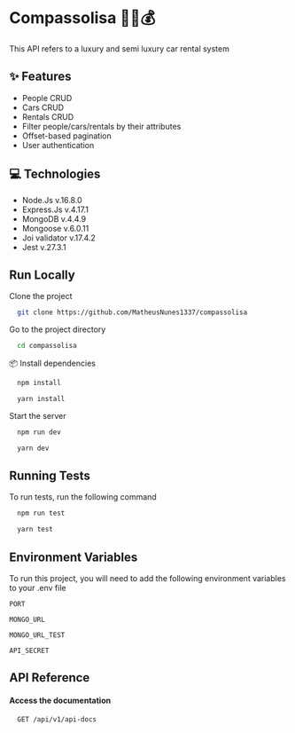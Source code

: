 
# Compassolisa 🚗🔑💰

This API refers to a luxury and semi luxury car rental system


## ✨ Features

- People CRUD
- Cars CRUD
- Rentals CRUD
- Filter people/cars/rentals by their attributes
- Offset-based pagination
- User authentication


## 💻 Technologies

- Node.Js v.16.8.0
- Express.Js v.4.17.1
- MongoDB v.4.4.9
- Mongoose v.6.0.11
- Joi validator v.17.4.2
- Jest v.27.3.1


## Run Locally

Clone the project

```bash
  git clone https://github.com/MatheusNunes1337/compassolisa
```

Go to the project directory

```bash
  cd compassolisa
```

 📦 Install dependencies

```bash
  npm install
```
```bash
  yarn install
```

Start the server

```bash
  npm run dev
```
```bash
  yarn dev
```

## Running Tests

To run tests, run the following command

```bash
  npm run test
```
```bash
  yarn test
```

## Environment Variables

To run this project, you will need to add the following environment variables to your .env file

`PORT`

`MONGO_URL`

`MONGO_URL_TEST`

`API_SECRET`


## API Reference

#### Access the documentation

```http
  GET /api/v1/api-docs
```




